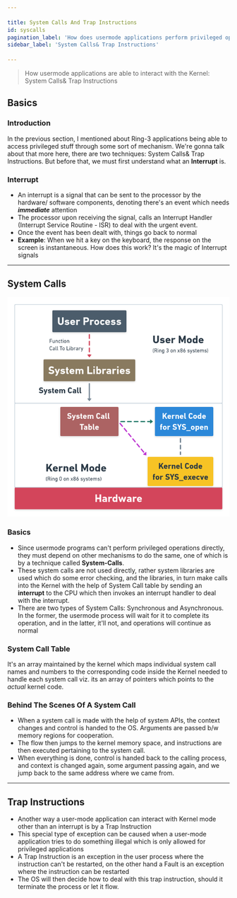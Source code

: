```yaml
---

title: System Calls And Trap Instructions
id: syscalls
pagination_label: 'How does usermode applications perform privileged operations'
sidebar_label: 'System Calls& Trap Instructions'

---
```


> How usermode applications are able to interact with the Kernel: System Calls& Trap Instructions

## Basics

### Introduction

In the previous section, I mentioned about Ring-3 applications being able to access privileged stuff through some sort of mechanism. We're gonna talk about that more here, there are two techniques: System Calls& Trap Instructions. But before that, we must first understand what an **Interrupt** is.

### Interrupt 

- An interrupt is a signal that can be sent to the processor by the hardware/ software components, denoting there's an event which needs ***immediate*** attention
- The processor upon receiving the signal, calls an Interrupt Handler (Interrupt Service Routine - ISR) to deal with the urgent event.
- Once the event has been dealt with, things go back to normal
- **Example**: When we hit a key on the keyboard, the response on the screen is instantaneous. How does this work? It's the magic of Interrupt signals

---

## System Calls

![System Calls](/img/docs/os/kernel/system-calls.png)

### Basics

- Since usermode programs can't perform privileged operations directly, they must depend on other mechanisms to do the same, one of which is by a technique called **System-Calls**.
- These system calls are not used directly, rather system libraries are used which do some error checking, and the libraries, in turn make calls into the Kernel with the help of System Call table by sending an **interrupt** to the CPU which then invokes an interrupt handler to deal with the interrupt.
- There are two types of System Calls: Synchronous and Asynchronous. In the former, the usermode process will wait for it to complete its operation, and in the latter, it'll not, and operations will continue as normal

### System Call Table		

It's an array maintained by the kernel which maps individual system call names and numbers to the corresponding code inside the Kernel needed to handle each system call viz. its an array of pointers which points to the *actual* kernel code.

### Behind The Scenes Of A System Call 

- When a system call is made with the help of system APIs, the context changes and control is handed to the OS. Arguments are passed b/w memory regions for cooperation.
- The flow then jumps to the kernel memory space, and instructions are then executed pertaining to the system call.
- When everything is done, control is handed back to the calling process, and context is changed again, some argument passing again, and we jump back to the same address where we came from.

---

## Trap Instructions

- Another way a user-mode application can interact with Kernel mode other than an interrupt is by a Trap Instruction
- This special type of exception can be caused when a user-mode application tries to do something illegal which is only allowed for privileged applications
- A Trap Instruction is an exception in the user process where the instruction can't be restarted, on the other hand a Fault is an exception where the instruction can be restarted
- The OS will then decide how to deal with this trap instruction, should it terminate the process or let it flow.
